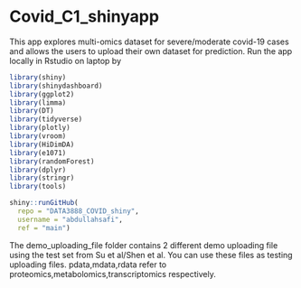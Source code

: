 # Covid_C1_shinyapp
This app explores multi-omics dataset for severe/moderate covid-19 cases and allows the users to upload their own dataset for prediction.
Run the app locally in Rstudio on laptop by

``` r
library(shiny)
library(shinydashboard)
library(ggplot2)
library(limma)
library(DT)
library(tidyverse)
library(plotly)
library(vroom)
library(HiDimDA)
library(e1071)
library(randomForest)
library(dplyr)
library(stringr)
library(tools)

shiny::runGitHub(
  repo = "DATA3888_COVID_shiny", 
  username = "abdullahsafi", 
  ref = "main")
```

The demo_uploading_file folder contains 2 different demo uploading file using the test set from Su et al/Shen et al. You can use these files as testing uploading files. pdata,mdata,rdata refer to proteomics,metabolomics,transcriptomics respectively.
